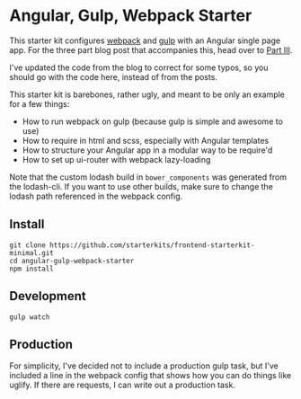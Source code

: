 

Angular, Gulp, Webpack Starter
=============================
This starter kit configures [webpack](webpack.github.io) and [gulp](gulpjs.com) with an Angular single page app. For the three part blog post that accompanies this, head over to [Part III](http://luwen-huang.net/2015/01/25/Angular-webpack-and-gulp-for-SPAs-Part-III.html). 

I've updated the code from the blog to correct for some typos, so you should go with the code here, instead of from the posts.

This starter kit is barebones, rather ugly, and meant to be only an example for a few things:
- How to run webpack on gulp (because gulp is simple and awesome to use)
- How to require in html and scss, especially with Angular templates
- How to structure your Angular app in a modular way to be require'd
- How to set up ui-router with webpack lazy-loading

Note that the custom lodash build in `bower_components` was generated from the lodash-cli. If you want to use other builds, make sure to change the lodash path referenced in the webpack config.

Install
------
	git clone https://github.com/starterkits/frontend-starterkit-minimal.git
	cd angular-gulp-webpack-starter
	npm install

Development
-----------
	gulp watch


Production
-----------
For simplicity, I've decided not to include a production gulp task, but I've included a line in the webpack config that shows how you can do things like uglify. If there are requests, I can write out a production task.

